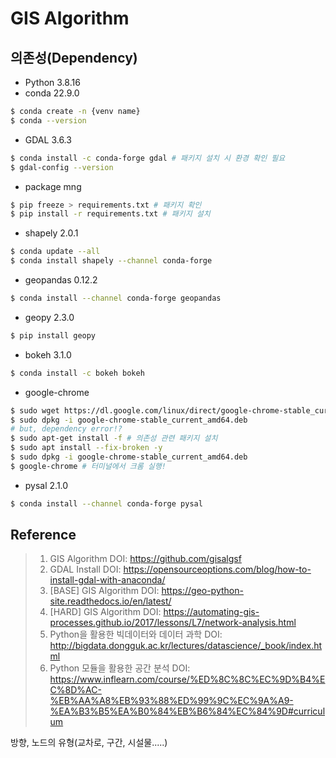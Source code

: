 # GIS Algorithm

## 의존성(Dependency)
- Python 3.8.16
- conda 22.9.0
```bash
$ conda create -n {venv name}
$ conda --version
```
- GDAL 3.6.3
```bash
$ conda install -c conda-forge gdal # 패키지 설치 시 환경 확인 필요
$ gdal-config --version
```
- package mng
```bash
$ pip freeze > requirements.txt # 패키지 확인
$ pip install -r requirements.txt # 패키지 설치
```
- shapely 2.0.1
```bash
$ conda update --all
$ conda install shapely --channel conda-forge
```

- geopandas 0.12.2
```bash
$ conda install --channel conda-forge geopandas
```

- geopy 2.3.0
```bash
$ pip install geopy
```

- bokeh 3.1.0
```bash
$ conda install -c bokeh bokeh
```
- google-chrome
```bash
$ sudo wget https://dl.google.com/linux/direct/google-chrome-stable_current_amd64.deb
$ sudo dpkg -i google-chrome-stable_current_amd64.deb
# but, dependency error!?
$ sudo apt-get install -f # 의존성 관련 패키지 설치
$ sudo apt install --fix-broken -y
$ sudo dpkg -i google-chrome-stable_current_amd64.deb
$ google-chrome # 터미널에서 크롬 실행!
```
- pysal 2.1.0
```bash
$ conda install --channel conda-forge pysal
```

## Reference
> 1) GIS Algorithm DOI: https://github.com/gisalgsf
> 2) GDAL Install DOI: https://opensourceoptions.com/blog/how-to-install-gdal-with-anaconda/
> 3) [BASE] GIS Algorithm DOI: https://geo-python-site.readthedocs.io/en/latest/
> 4) [HARD] GIS Algorithm DOI: https://automating-gis-processes.github.io/2017/lessons/L7/network-analysis.html
> 4) Python을 활용한 빅데이터와 데이터 과학 DOI: http://bigdata.dongguk.ac.kr/lectures/datascience/_book/index.html
> 5) Python 모듈을 활용한 공간 분석 DOI: https://www.inflearn.com/course/%ED%8C%8C%EC%9D%B4%EC%8D%AC-%EB%AA%A8%EB%93%88%ED%99%9C%EC%9A%A9-%EA%B3%B5%EA%B0%84%EB%B6%84%EC%84%9D#curriculum

방향, 노드의 유형(교차로, 구간, 시설물.....)